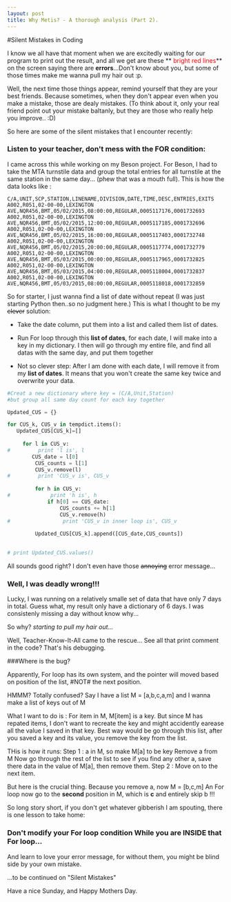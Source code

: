 ```yaml
---
layout: post
title: Why Metis? - A thorough analysis (Part 2).
---
```


#Silent Mistakes in Coding

I know we all have that moment when we are excitedly waiting for our program to print out the result, and all we get are these ** <span style="color:red">bright red lines</span>** on the screen saying there are **errors**...Don't know about you, but some of those times make me wanna pull my hair out :p.

Well, the next time those things appear, remind yourself that they are your best friends. Because sometimes, when they don't appear even when you make a mistake, those are dealy mistakes.
(To think about it, only your real friend point out your mistake baltanly, but they are those who really help you improve.. :D)

So here are some of the silent mistakes that I encounter recently:

### Listen to your teacher, don't mess with the FOR condition:

I came across this while working on my Beson project. For Beson, I had to take the MTA turnstile data and group the total entries for all turnstile at the same station in the same day... (phew that was a mouth full). 
This is how the data looks like :

```
C/A,UNIT,SCP,STATION,LINENAME,DIVISION,DATE,TIME,DESC,ENTRIES,EXITS                                                                                            
A002,R051,02-00-00,LEXINGTON AVE,NQR456,BMT,05/02/2015,08:00:00,REGULAR,0005117176,0001732693                                     
A002,R051,02-00-00,LEXINGTON AVE,NQR456,BMT,05/02/2015,12:00:00,REGULAR,0005117185,0001732696                                     
A002,R051,02-00-00,LEXINGTON AVE,NQR456,BMT,05/02/2015,16:00:00,REGULAR,0005117403,0001732748                                     
A002,R051,02-00-00,LEXINGTON AVE,NQR456,BMT,05/02/2015,20:00:00,REGULAR,0005117774,0001732779                                     
A002,R051,02-00-00,LEXINGTON AVE,NQR456,BMT,05/03/2015,00:00:00,REGULAR,0005117965,0001732825                                     
A002,R051,02-00-00,LEXINGTON AVE,NQR456,BMT,05/03/2015,04:00:00,REGULAR,0005118004,0001732837                                     
A002,R051,02-00-00,LEXINGTON AVE,NQR456,BMT,05/03/2015,08:00:00,REGULAR,0005118018,0001732859 
```     

So for starter, I just wanna find a list of date without repeat (I was just starting Python then..so no judgment here.)
This is what I thought to be my <strike>clever</strike> solution:

* Take the date column, put them into a list and called them list of dates.

* Run For loop through this **list of dates**,  for each date, I will make into a key in my dictionary. I then will go through my entire file, and find all datas with the same day, and put them together


* Not so clever step: After I am done with each date, I will remove it from my **list of dates**. It means that you won't create the same key twice and overwrite your data.

```python
#Creat a new dictionary where key = (C/A,Unit,Station)
#but group all same day count for each key together

Updated_CUS = {}

for CUS_k, CUS_v in tempdict.items():
   Updated_CUS[CUS_k]=[]
   
     for l in CUS_v:
#         print 'l is', l
        CUS_date = l[0]
         CUS_counts = l[1]
         CUS_v.remove(l)
#         print 'CUS_v is', CUS_v
        
         for h in CUS_v:
#             print 'h is', h
             if h[0] == CUS_date:
                 CUS_counts += h[1]
                 CUS_v.remove(h)
#                 print 'CUS_v in inner loop is', CUS_v
        
         Updated_CUS[CUS_k].append([CUS_date,CUS_counts])

            
# print Updated_CUS.values()
```

All sounds good right? I don't even have those <strike>annoying</strike> error message...

### Well,  I was deadly wrong!!!
Lucky, I was running on a relatively smalle set of data that have only 7 days in total. Guess what, my result only have a dictionary of 6 days. I was consistenly missing a day without know why... 


So why? *starting to pull my hair out...*

Well, Teacher-Know-It-All came to the rescue... See all that print comment in the code? That's his debugging. 

###Where is the bug?

Apparently, For loop has its own system, and the pointer will moved based on position of the list, #NOT# the next position.

HMMM? Totally confused?
Say I have a list M = [a,b,c,a,m] and I wanna make a list of keys out of M

What I want to do is : For item in M, M[item] is a key.
But since M has repated items, I don't want to recreate the key and might accidently earease all the value I saved in that key. Best way would be go through this list, after you saved a key and its value, you remove the key from the list.

THis is how it runs:
	Step 1 : a in M, so make M[a] to  be key
			 Remove a from M
			 Now go through the rest of the list to see if you find any other a, save there data in the value of M[a], then remove them.
	Step 2 : Move on to the next item.

But here is the crucial thing. Because you remove a, now M = [b,c,m]
An For loop now go to the **second** position in M, which is **c** and entirely skip b !!!

So long story short, if you don't get whatever gibberish I am spouting, there is one lesson to take home:

### Don't modify your For loop condition While you are INSIDE that For loop...

And learn to love your error message, for without them, you might be blind side by your own mistake.

...to be continued on "Silent Mistakes"

Have a nice Sunday, and Happy Mothers Day.








